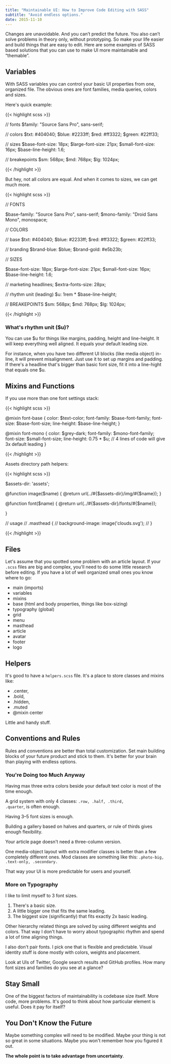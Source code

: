 ```yaml
---
title: "Maintainable UI: How to Improve Code Editing with SASS"
subtitle: "Avoid endless options."
date: 2015-11-10
---
```


Changes are unavoidable. And you can’t predict the future.
You also can’t solve problems in theory only, without prototyping.
So make your life easier and build things that are easy to edit.
Here are some examples of SASS based solutions that you can use to make UI more maintainable and “themable”.

<!--more-->

## Variables

With SASS variables you can control your basic UI properties from one, organized file.
The obvious ones are font families, media queries, colors and sizes.

Here's quick example:

{{< highlight scss >}}

// fonts
$family:           "Source Sans Pro", sans-serif;

// colors
$txt:              #404040;
$blue:             #2233ff;
$red:              #ff3322;
$green:            #22ff33;

// sizes
$base-font-size:   18px;
$large-font-size:  21px;
$small-font-size:  16px;
$base-line-height: 1.6;

// breakepoints
$sm:               568px;
$md:               768px;
$lg:               1024px;

{{< /highlight >}}

But hey, not all colors are equal. And when it comes to sizes, we can get much more.

{{< highlight scss >}}

// FONTS

$base-family:           "Source Sans Pro", sans-serif;
$mono-family:           "Droid Sans Mono", monospace;


// COLORS

// base
$txt:              #404040;
$blue:             #2233ff;
$red:              #ff3322;
$green:            #22ff33;

// branding
$brand-blue:       $blue;
$brand-gold:       #e5b23b;


// SIZES

$base-font-size:   18px;
$large-font-size:  21px;
$small-font-size:  16px;
$base-line-height: 1.6;

// marketing headlines;
$extra-fonts-size: 28px;

// rhythm unit (leading)
$u:                1rem * $base-line-height;


// BREAKEPOINTS
$sm:               568px;
$md:               768px;
$lg:               1024px;

{{< /highlight >}}

### What's rhythm unit ($u)?

You can use $u for things like margins, padding, height and  line-height.
It will keep everything well aligned. It equals your default leading size.

For instance, when you have two different UI blocks (like media object) in-line,
it will prevent misalignment.
Just use it to set up margins and padding.
If there's a headline that's bigger than basic font size,
fit it into a line-hight that equals one $u.


## Mixins and Functions

If you use more than one font settings stack:

{{< highlight scss >}}

@mixin font-base {
  color: $text-color;
  font-family: $base-font-family;
  font-size:  $base-font-size;
  line-height: $base-line-height;
}

@mixin font-mono {
  color: $grey-dark;
  font-family: $mono-font-family;
  font-size: $small-font-size;
  line-height: 0.75 * $u;
  // 4 lines of code will give 3x default leading
}

{{< /highlight >}}

Assets directory path helpers:

{{< highlight scss >}}

$assets-dir: 'assets';

@function image($name) {
  @return url(../#{$assets-dir}/img/#{$name});
}

@function font($name) {
  @return url(../#{$assets-dir}/fonts/#{$name});

}

// usage
// .masthead {
//   background-image: image('clouds.svg');
// }

{{< /highlight >}}

## Files

Let's assume that you spotted some problem with an article layout.
If your <code>.scss</code> files are big and complex, you'll need to do some little research before editing.
If you have a lot of well organized small ones you know where to go:

- main (imports)
- variables
- mixins
- base (html and body properties, things like box-sizing)
- typography (global)
- grid
- menu
- masthead
- article
- avatar
- footer
- logo


## Helpers

It's good to have a <code>helpers.scss</code> file. It's a place to store classes and mixins like:

- .center,
- .bold,
- .hidden,
- .muted
- @mixin center

Little and handy stuff.


## Conventions and Rules

Rules and conventions are better than total customization.
Set main building blocks of your future product and stick to them.
It's better for your brain than playing with endless options.

### You're Doing too Much Anyway

Having max three extra colors beside your default text color is most of the time enough.

A grid system with only 4 classes: <code>.row, .half, .third, .quarter</code>, is often enough.

Having 3–5 font sizes is enough.

Building a gallery based on halves and quarters, or rule of thirds gives enough flexibility.

Your article page doesn't need a three-column version.

One media-object layout with extra modifier classes is better than a few completely different ones.
Mod classes are something like this: <code>.photo-big,
.text-only, .secondary.</code>

That way your UI is more predictable for users and yourself.

### More on Typography
I like to limit myself to 3 font sizes.

1. There's a basic size.
2. A little bigger one that fits the same leading.
3. The biggest size (significantly) that fits exactly 2x basic leading.

Other hierarchy related things are solved by using different weights and colors.
That way I don't have to worry about typographic rhythm and spend a lot of time aligning things.

I also don't pair fonts. I pick one that is flexible and predictable.
Visual identity stuff is done mostly with colors, weights and placement.

Look at UIs of Twitter, Google search results and GitHub profiles. How many font sizes and families do you see at a glance?

## Stay Small
One of the biggest factors of maintainability is codebase size itself.
More code, more problems.
It's good to think about how particular element is useful.
Does it pay for itself?

## You Don't Know the Future
Maybe something complex will need to be modified.
Maybe your thing is not so great in some situations.
Maybe you won't remember how you figured it out.

**The whole point is to take advantage from uncertainty**.
